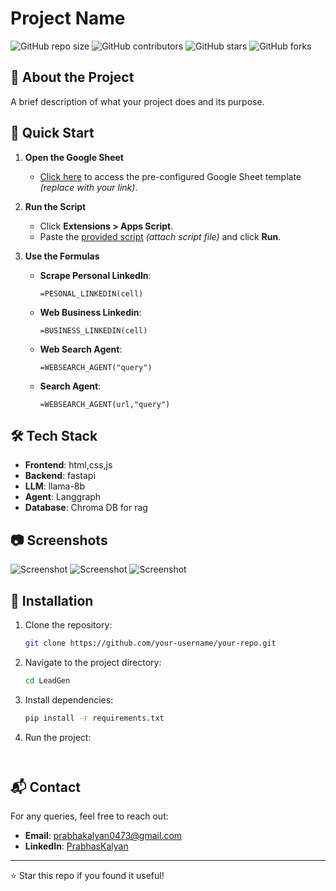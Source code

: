 # Project Name

![GitHub repo size](https://img.shields.io/github/repo-size/your-username/your-repo)
![GitHub contributors](https://img.shields.io/github/contributors/your-username/your-repo)
![GitHub stars](https://img.shields.io/github/stars/your-username/your-repo?style=social)
![GitHub forks](https://img.shields.io/github/forks/your-username/your-repo?style=social)

## 🚀 About the Project
A brief description of what your project does and its purpose.

## 🚀 **Quick Start**
1. **Open the Google Sheet**  
   - [Click here](#) to access the pre-configured Google Sheet template *(replace with your link)*.

2. **Run the Script**  
   - Click **Extensions > Apps Script**.
   - Paste the [provided script](https://script.google.com/macros/s/AKfycbyin8teSUGTc9-xq0KYgc6e_jYwGMEJ-aFE89jIISFIR8zRqCybkDRAr0rCPRxSh-ZRww/exec) *(attach script file)* and click **Run**.

3. **Use the Formulas**  
   - **Scrape Personal LinkedIn**:  
     ```excel
     =PESONAL_LINKEDIN(cell)
     ```
   - **Web Business Linkedin**:  
     ```excel
     =BUSINESS_LINKEDIN(cell)
     ```
   - **Web Search Agent**:  
     ```excel
     =WEBSEARCH_AGENT("query")
     ```
   - **Search Agent**:  
     ```excel
     =WEBSEARCH_AGENT(url,"query")
     ```
   



## 🛠️ Tech Stack
- **Frontend**: html,css,js
- **Backend**: fastapi
- **LLM**: llama-8b
- **Agent**: Langgraph
- **Database**: Chroma DB for rag

## 📷 Screenshots
![Screenshot](https://github.com/PrabhasKalyan/LeadGen/blob/main/Screenshot%202025-03-27%20at%205.43.26%E2%80%AFPM.png?raw=true)
![Screenshot](https://github.com/PrabhasKalyan/LeadGen/blob/main/Screenshot%202025-03-27%20at%205.45.14%E2%80%AFPM.png?raw=true)
![Screenshot](https://github.com/PrabhasKalyan/LeadGen/blob/main/Screenshot%202025-03-27%20at%205.49.44%E2%80%AFPM.png?raw=true)
## 🔧 Installation
1. Clone the repository:
   ```bash
   git clone https://github.com/your-username/your-repo.git
   ```
2. Navigate to the project directory:
   ```bash
   cd LeadGen
   ```
3. Install dependencies:
   ```bash
   pip install -r requirements.txt
   ```
4. Run the project:
   ```cd api
   ```
   ```favicorn main:app --reload
   ```




## 📬 Contact
For any queries, feel free to reach out:
- **Email**: prabhakalyan0473@gmail.com
- **LinkedIn**: [PrabhasKalyan](https://www.linkedin.com/in/PrabhasKalyan)

---

⭐️ Star this repo if you found it useful!


